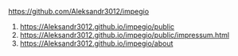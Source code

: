 <https://github.com/Aleksandr3012/impegio>
1. <https://Aleksandr3012.github.io/impegio/public>
1. <https://Aleksandr3012.github.io/impegio/public/impressum.html>
1. <https://Aleksandr3012.github.io/impegio/about>
